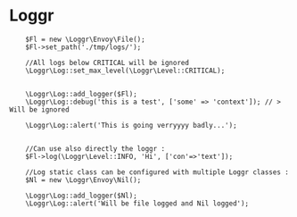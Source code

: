 # Loggr

        $Fl = new \Loggr\Envoy\File();
        $Fl->set_path('./tmp/logs/');
        
        //All logs below CRITICAL will be ignored
        \Loggr\Log::set_max_level(\Loggr\Level::CRITICAL);
        
        
        \Loggr\Log::add_logger($Fl);
        \Loggr\Log::debug('this is a test', ['some' => 'context']); // > Will be ignored
        
        \Loggr\Log::alert('This is going verryyyy badly...');
        
        
        //Can use also directly the loggr :
        $Fl->log(\Loggr\Level::INFO, 'Hi', ['con'=>'text']);
        
        //Log static class can be configured with multiple Loggr classes :
        $Nl = new \Loggr\Envoy\Nil();
        
        \Loggr\Log::add_logger($Nl);
        \Loggr\Log::alert('Will be file logged and Nil logged');
